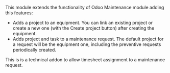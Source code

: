 This module extends the functionality of Odoo Maintenance module adding
this features:

- Adds a project to an equipment. You can link an existing project or
  create a new one (with the Create project button) after creating the
  equipment.
- Adds project and task to a maintenance request. The default project
  for a request will be the equipment one, including the preventive
  requests periodically created.

This is is a technical addon to allow timesheet assignment to a
maintenance request.
